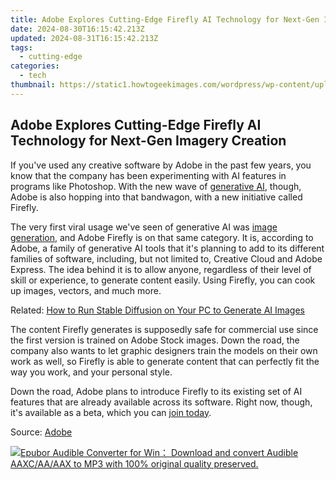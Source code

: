```yaml
---
title: Adobe Explores Cutting-Edge Firefly AI Technology for Next-Gen Imagery Creation
date: 2024-08-30T16:15:42.213Z
updated: 2024-08-31T16:15:42.213Z
tags:
  - cutting-edge
categories:
  - tech
thumbnail: https://static1.howtogeekimages.com/wordpress/wp-content/uploads/2023/01/adobe.jpg
---
```


## Adobe Explores Cutting-Edge Firefly AI Technology for Next-Gen Imagery Creation

If you've used any creative software by Adobe in the past few years, you know that the company has been experimenting with AI features in programs like Photoshop. With the new wave of [generative AI](https://unlock-android.techidaily.com/7-ways-to-unlock-a-locked-xiaomi-redmi-k70-phone-by-drfone-android/), though, Adobe is also hopping into that bandwagon, with a new initiative called Firefly.

 The very first viral usage we've seen of generative AI was [image generation](https://unlock-android.techidaily.com/7-ways-to-unlock-a-locked-xiaomi-redmi-k70-phone-by-drfone-android/), and Adobe Firefly is on that same category. It is, according to Adobe, a family of generative AI tools that it's planning to add to its different families of software, including, but not limited to, Creative Cloud and Adobe Express. The idea behind it is to allow anyone, regardless of their level of skill or experience, to generate content easily. Using Firefly, you can cook up images, vectors, and much more.

Related: [How to Run Stable Diffusion on Your PC to Generate AI Images](https://unlock-android.techidaily.com/7-ways-to-unlock-a-locked-xiaomi-redmi-k70-phone-by-drfone-android/) 

 The content Firefly generates is supposedly safe for commercial use since the first version is trained on Adobe Stock images. Down the road, the company also wants to let graphic designers train the models on their own work as well, so Firefly is able to generate content that can perfectly fit the way you work, and your personal style.

 Down the road, Adobe plans to introduce Firefly to its existing set of AI features that are already available across its software. Right now, though, it's available as a beta, which you can [join today](https://www.adobe.com/sensei/generative-ai/firefly.html).

 Source: [Adobe](https://www.businesswire.com/news/home/20230321005451/en/Adobe-Unveils-Firefly-a-Family-of-new-Creative-Generative-AI)

<ins class="adsbygoogle"
     style="display:block"
     data-ad-format="autorelaxed"
     data-ad-client="ca-pub-7571918770474297"
     data-ad-slot="1223367746"></ins>



<ins class="adsbygoogle"
     style="display:block"
     data-ad-client="ca-pub-7571918770474297"
     data-ad-slot="8358498916"
     data-ad-format="auto"
     data-full-width-responsive="true"></ins>



<!-- affiliate ads begin -->
<a href="https://secure.2checkout.com/order/checkout.php?PRODS=4708689&QTY=1&AFFILIATE=108875&CART=1"><img src="https://www.epubor.com/images/uppic/audible-converter-interface.png" border="0">Epubor Audible Converter for Win： Download and convert Audible AAXC/AA/AAX to MP3 with 100% original quality preserved.</a>
<!-- affiliate ads end -->